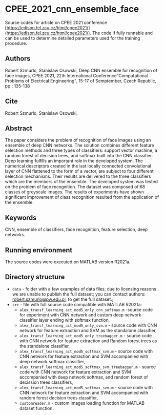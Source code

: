 # CPEE_2021_cnn_ensemble_face

Source codes for article on CPEE 2021 conference [https://edison.fel.zcu.cz/html/cpee2021/](https://edison.fel.zcu.cz/html/cpee2021/). The code if fully runnable and can be used to determine detailed parameters used for the training procedure.

## Authors

Robert Szmurlo, Stanislaw Osowski, Deep CNN ensemble for recognition of face images, CPEE 2021, 22th International Conference"Computational Problems of Electrical Engineering", 15-17 of Semptember, Czech Republic, pp.: 135-138

## Cite


Robert Szmurlo, Stanislaw Osowski, 

## Abstract

The paper considers the problem of recognition of face images using an ensemble of deep CNN networks. The solution combines different feature selection methods and three types of classifiers: support vector machine, a random forest of decision trees, and softmax built into the CNN classifier. Deep learning fulfills an important role in the developed system. The numerical descriptors created in the last locally connected convolutional layer of CNN flattened to the form of a vector, are subject to four different selection mechanisms. Their results are delivered to the three classifiers which are the members of the ensemble. The developed system was tested on the problem of face recognition. The dataset was composed of 68 classes of greyscale images. The results of experiments have shown significant improvement of class recognition resulted from the application of the ensemble.

## Keywords

CNN, ensemble of classifiers, face recognition, feature selection, deep networks.

## Running environment

The source codes were executed on MATLAB version R2021a.

## Directory structure

* `data` - folder with a few examples of data files; due to licensing reasons we are unable to publish the full dataset; you can contact authors: robert.szmurlo@pw.edu.pl, to get the full dataset.;
* `src` - file with full source code compatible with MATLAB R2021a:
  * `alex_transf_learning_act_mod5_only_cnn_softmax.m` -source code for experiment with CNN network and custom deep network classifier layer ending with softmax function,
  * `alex_transf_learning_act_mod5_only_svm.m` - source code with CNN network for feature extraction and SVM as the standalone classifier,
  * `alex_transf_learning_act_mod5_only_treebagger.m` - source code with CNN network for feature extraction and Random forest trees as the standalone classifier,
  * `alex_transf_learning_act_mod5_softmax_svm.m` - source code with CNN network for feature extraction and SVM accompanied with deep network softmax classifier,
  * `alex_transf_learning_act_mod5_softmax_svm_treebagger.m` - source code with CNN network for feature extraction and SVM accompanied with deep network softmax, and random forest of decission  trees classifiers,
  * `alex_transf_learning_act_mod5_softmax_svm.m` - source code with CNN network for feature extraction and SVM accompanied with random forest decision trees classifier,
  * `customreader.m` - custom images loading function for MATLAB dataset function.
